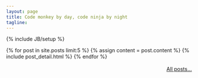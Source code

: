 ```yaml
---
layout: page
title: Code monkey by day, code ninja by night
tagline: 
---
```

{% include JB/setup %}

 
<div class="blog-index">
{% for post in site.posts limit:5 %}
{% assign content = post.content %}
{% include post_detail.html %}
{% endfor %}
</div>
<br>
<a href="archive.html" style="float:right;">All posts...</a>
<br>


